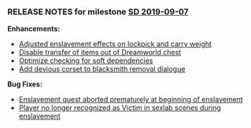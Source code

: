 ### RELEASE NOTES for milestone [SD 2019-09-07](https://github.com/SkyrimLL/SDPlus/milestone/66?closed=1) 
**Enhancements:** 
- [Adjusted enslavement effects on lockpick and carry weight](https://github.com/SkyrimLL/SDPlus/issues/897)
- [Disable transfer of items out of Dreamworld chest](https://github.com/SkyrimLL/SDPlus/issues/895)
- [Optimize checking for soft dependencies](https://github.com/SkyrimLL/SDPlus/issues/888)
- [Add devious corset to blacksmith removal dialogue](https://github.com/SkyrimLL/SDPlus/issues/871)

**Bug Fixes:** 
- [Enslavement quest aborted prematurely at beginning of enslavement](https://github.com/SkyrimLL/SDPlus/issues/899)
- [Player no longer recognized as Victim in sexlab scenes during enslavement](https://github.com/SkyrimLL/SDPlus/issues/890)

